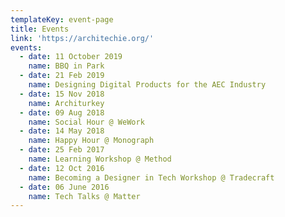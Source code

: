 ```yaml
---
templateKey: event-page
title: Events
link: 'https://architechie.org/'
events:
  - date: 11 October 2019
    name: BBQ in Park
  - date: 21 Feb 2019
    name: Designing Digital Products for the AEC Industry
  - date: 15 Nov 2018
    name: Architurkey
  - date: 09 Aug 2018
    name: Social Hour @ WeWork
  - date: 14 May 2018
    name: Happy Hour @ Monograph
  - date: 25 Feb 2017
    name: Learning Workshop @ Method
  - date: 12 Oct 2016
    name: Becoming a Designer in Tech Workshop @ Tradecraft
  - date: 06 June 2016
    name: Tech Talks @ Matter
---
```


